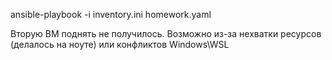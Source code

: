 ansible-playbook -i inventory.ini homework.yaml

Вторую ВМ поднять не получилось. Возможно из-за нехватки ресурсов (делалось на ноуте) или конфликтов Windows\WSL
